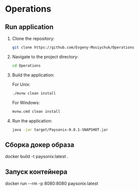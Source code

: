 # Operations

## Run application

1. Clone the repository:

    ```bash
    git clone https://github.com/Evgeny-Mosiychuk/Operations
    ```
2. Navigate to the project directory:

    ```bash
    cd Operations
    ```
3. Build the application:

    For Unix:

    ```bash
    ./mvnw clean install
    ```

    For Windows:

    ```bash
    mvnw.cmd clean install
    ```

4. Run the application:

    ```bash
    java -jar target/Paysonix-0.0.1-SNAPSHOT.jar
    ```


## Сборка докер образа

docker build -t paysonix:latest .

## Запуск контейнера

docker run --rm -p 8080:8080 paysonix:latest
